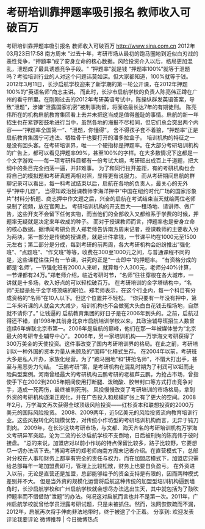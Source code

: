 # 考研培训靠押题率吸引报名 教师收入可破百万

考研培训靠押题率吸引报名 教师收入可破百万
http://www.sina.com.cn  2012年03月23日17:58  南方周末
"过去十年，考研市场从最初的跑马圈地到近似白刃战的恶性竞争，“押题率”成了安身立命的核心数据。风险投资介入以后，格局更加混乱，泄题成了最具诱惑竞争手段。"
“押题率”就是钱
“押题率100%”就等于泄题吗？考验培训行业的人对这个问题讳莫如深。但大家都知道，100%就等于钱。
2012年3月11日，长沙启航学校迎来了新学期的第一轮公开课，在2012年押题100%的“英语名师”商志主讲。
而此时，长沙市启航学校的负责人陈亮伟正蹲在广州的看守所里。在刚刚过去的2012年考研英语考试中，陈操纵群发英语答案，导致“泄题”，涉嫌“泄露国家机密”被刑事拘留，将面临最长达7年的有期徒刑。
陈亮伟所在的机构启航教育集团看上去并未把这当成是值得羞耻的事情。启航的新一年招生也在紧锣密鼓地进行当中，虽然各地的海报不尽相同，但它们总会突出两个内容——“押题率全国第一”、“泄题，你懂得”。
舍不得孩子套不着狼，“押题率”正是启航教育集团宁可违法、牺牲骨干也要打开的潘多拉盒子。
培训机构的特征之一是没有回头客。在考研培训界，唯一一个硬指标是押题率。在大部分考研培训机构的广告上，都可以看见押题率99%，甚至100%的字样。在大多数情况下这都是一个文字游戏——每一项考研科目都有一份考试大纲，考研班出成百上千道题，把大纲中的条目完全扫荡一遍，并非难事。
为了和同行拉开差距，有的考研机构也会将自己的模拟题和考研真题两相对照，显得更有说服力。
而从考研期间启航的群聊记录可以看出，每一科考试结束以后，启航在各地的负责人，最关心的无外乎“押中几题”。
当得知政治授课教师李海洋押中“中国在纽约时代广场的国家形象片”材料分析题、商志押中作文题之后，兴奋的启航在考试结束当天就给两位老师录制了视频，放在官网上。
考研培训机构的开支巨大——租场地、请讲师、做广告，这些开支不会留下任何实物，而当他们的全部收入又都维系于学费的时候，押题率无疑就是决定来年收成的种子。
而对于授课教师而言，押题率也是安身立命的核心数据。据博闻考研负责人郑老师告诉南方周末记者，授课教师的主要收入分为两块，第一部分是传统的授课费，就是计件拿钱，一节课平均在1000元至1500元左右；第二部分是分成，每到考研的前两周，各大考研机构会纷纷推出“强化班”、“点题班”、“作文班”等等，收费在300至1000元之间，与普通课程不同的是，这些课程往往只有一节课，讲究的正是“一击即中”的押题率。
“有资格分成的都是‘名师’，一节强化班有2000人来听，就算每个人300元，老师分40%计算，一节课都有24万。”郑老师介绍，临近考研时节，“名师”往往穿梭在各大城市，一讲就是十多场，收入好点的可以轻松破百万。
在考研培训的金字塔结构中，“名师”无疑是处于金字塔顶端的职位。郑老师表示，在这个行业内，每一个科目有分成资格的“名师”在10人以下。但这个位置并不轻松。
“你只要有一年没有押中，第二年来听课的人就会大大减少，培训机构也不会做冤大头白白花钱去租场地，自然就不请你了。”
让钱逼的
启航教育集团的好日子是在2006年到头的。之前，启航过得还不错，自1998年其前身北京市启航培训学校以来，其政治辅导班招生人数曾连续6年蝉联北京市第一。2006年是启航的巅峰，他们在那一年被媒体誉为“北京最大的考研专业辅导中心”。
2006年，另一家培训机构——万学海文考研获得了300万美金的天使投资。这件事改变了国内考研培训界的格局。在此之前，考研培训以一种外国的资本力量从未顾及的“国粹”化模式生存。
在2004年以前，考研班大多是私人开办，家族化经营。为了“跑马圈地”和“拼抢名师”，不惜大打出手，甚至与黑恶势力勾结。
“云鹏考研”案，是考研机构在混乱时期为了利润可以铤而走险典型案例。河南曾经最大的考研机构云鹏考研的老板芦云鹏，为抢占市场，曾指使手下在2002到2005年期间使用打断腿、泼硫酸、胶带封口等方式打击竞争对手，造成一死两伤，最终被判死刑。
风投慢慢改变了考研培训的市场格局，拿到外资的考研机构逐渐正规化，并在广告投入和规模扩张上有了更大的空间。2008年2月，万学海文再次获得全球顶级风险投资——红杉资本和联想投资的2000万美元的国际风险投资。
2008、2009两年，近5亿美元的风险投资流向教育培训行业。这些风投转化的规模优势，对传统小作坊型的考研培训机构而言，无异于钝刀割肉。
2009年，在长沙这块考研市场，与文都、海天齐名的考研培训机构万学海文考研异军突起，沦为二流的长沙启航学校不支倒地，日后被刑拘的陈亮伟于彼时接盘。
“总的来说，加盟店对以前小作坊的特点保留比较多，路子比较野，它要想尽一切办法活下去。”博闻考研的郑老师向南方周末记者介绍。在直营模式下，总部对分校在人事和财务上都享有完全的责任与权力，而在加盟店模式下，加盟店只需给总部每年一笔加盟费即可，管理上比较松散，财务上也要自负盈亏。
在外资进入以前，无论是直营还是加盟，总部能够给予的资金支持是有限的，因而两种模式差别并不大。
但是当外资的规模化运营将启航这种传统的加盟型培训机构逼到墙角时，长沙启航学校和广州启航学校就会想尽办法逃出生天，其中就包括为了鼓吹押题率而不惜借助“泄题”的办法。何况这对启航而言也并不是第一次。2011年，广州启航学校就曾给学员泄露考研试题，只是未被抓住。然而，法网恢恢疏而不漏，2012年，启航再次将手伸向非法地带时，终于被逮了个正着。
分享到: 欢迎发表评论我要评论
微博推荐 | 今日微博热点

